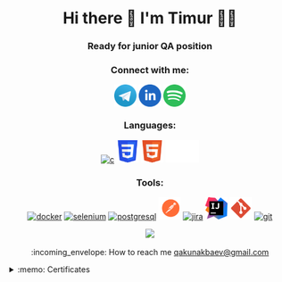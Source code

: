 <h1 align='center'>
  Hi there 👋 I'm Timur 👨‍💻
</h1>

<h3
  align="center">Ready for junior QA position
</h3>

<h3 align='center'>
  Connect with me:
</h3>

<p align="center">
  <a href="https://t.me/timur_teleg" target="blank"><img align="center" src="https://github.com/Timurandteam/Timurandteam/blob/main/img/telegram.svg" alt="Timurandteam" height="40" width="40" /></a>
  <a href="https://www.linkedin.com/in/qakunakbaev" target="blank"><img align="center" src="https://github.com/Timurandteam/Timurandteam/blob/main/img/LinkedIn.svg" alt="Timurandteam" height="40" widht="40" /></a>
  <a href="https://open.spotify.com/playlist/37i9dQZF1DX0Yxoavh5qJV?si=e2ce0798806a4399" target="blank"><img align="center" src="https://github.com/Timurandteam/Timurandteam/blob/main/img/spotify-2.svg" alt="Timurandteam" height="40" width="40" /></a>
</p>

<h3 align='center'>
  Languages:
</h3>
<p align="center"> 
  <a href="https://www.java.com/" target="_blank" rel="noreferrer"> <img src="https://cdn.jsdelivr.net/gh/devicons/devicon/icons/java/java-original.svg" alt="c" width="40" height="40"/></a>
  <a href="https://www.w3schools.com/css/" target="_blank" rel="noreferrer"> <img src="https://github.com/Timurandteam/Timurandteam/blob/main/img/CSS3.svg" alt="css3" width="40" height="40"/></a>
  <a href="https://www.w3.org/html/" target="_blank" rel="noreferrer"> <img src="https://github.com/Timurandteam/Timurandteam/blob/main/img/HTML5.svg" alt="html5" width="40" height="40"/></a> 
  <a href="https://www.markdownguide.org/basic-syntax/" target="_blank" rel="noreferrer"> <img src="https://github.com/Timurandteam/Timurandteam/blob/main/img/markdown-white.svg" alt="python" width="60" height="40"/></a> 
</p>

<h3 align='center'>
  Tools:
</h3>

<p align="center">
  <a href="https://www.docker.com/" target="_blank" rel="noreferrer"> <img src="https://cdn.jsdelivr.net/gh/devicons/devicon/icons/docker/docker-original.svg" alt="docker" width="40" height="40"/></a>
  <a href="https://www.selenium.dev/" target="_blank" rel="noreferrer"> <img src="https://cdn.jsdelivr.net/gh/devicons/devicon/icons/selenium/selenium-original.svg" alt="selenium" width="40" height="40"/></a>
  <a href="https://www.postgresql.org/" target="_blank" rel="noreferrer"> <img src="https://cdn.jsdelivr.net/gh/devicons/devicon/icons/postgresql/postgresql-original.svg" alt="postgresql" width="40" height="40"/></a>
  <a href="https://www.postman.com/" target="_blank" rel="noreferrer"> <img src="https://github.com/Timurandteam/Timurandteam/blob/main/img/postman.svg" alt="postman" width="40" height="40"/></a>
  <a href="https://www.atlassian.com/software/jira" target="_blank" rel="noreferrer"> <img src="https://cdn.jsdelivr.net/gh/devicons/devicon/icons/jira/jira-original.svg" alt="jira" width="40" height="40"/></a>
  <a href="https://www.jetbrains.com/ru-ru/idea/" target="_blank" rel="noreferrer"> <img src="https://github.com/Timurandteam/Timurandteam/blob/main/img/intellij-idea-1.svg" alt="intellij" width="40" height="40"/></a> 
  <a href="https://git-scm.com/" target="_blank" rel="noreferrer"> <img src="https://github.com/Timurandteam/Timurandteam/blob/main/img/git.svg" alt="git" width="40" height="40"/></a> 
  <a href="https://code.visualstudio.com/" target="_blank" rel="noreferrer"> <img src="https://raw.githubusercontent.com/daniilshat/daniilshat/2583381c09497c680369e95dce7e029d93484d94/icons/VS-code.svg" alt="git" width="40" height="40"/></a> 
</p>

<p align='center'>
  <a href="#"><img src="https://github-readme-stats.vercel.app/api?username=Timurandteam&show_icons=true&count_private=true&theme=dark" width="350"></a>
</p>
<!--[![trophy](https://github-profile-trophy.vercel.app/?Timurandteamryo-ma)](https://github.com/ryo-ma/github-profile-trophy)-->

<!--**Timurandteam/Timurandteam** is a ✨ _special_ ✨ repository because its `README.md` (this file) appears on your GitHub profile.-->

<p align='center'>
</p>

<p align='center'>
:incoming_envelope: How to reach me <a href='mailto:qakunakbaev@gmail.com'>qakunakbaev@gmail.com</a>
</p>

<details>
  <summary> :memo: Сertificates</summary>
  
   - [Software tester](https://github.com/Timurandteam/Timurandteam/blob/main/certificates/certificate%20Software%20tester.pdf)
   
   - [Automation testing](https://github.com/Timurandteam/Timurandteam/blob/main/certificates/certificate%20Automation%20Testing.pdf)
   
   - [JAVA for testers](https://github.com/Timurandteam/Timurandteam/blob/main/certificates/certificate%20Java%20for%20testers.pdf)
   
   - [GIT](https://github.com/Timurandteam/Timurandteam/blob/main/certificates/certificate%20GIT.pdf)
   
   - [Manual testing](https://github.com/Timurandteam/Timurandteam/blob/main/certificates/certificate%20Manual%20tester.pdf)
   
   - [Computer literacy](https://github.com/Timurandteam/Timurandteam/tree/main/certificates)
   
  
</details>



<!--<p align='center'>
- 🌍 I speak Russian (native), English (А1)
</p>-->






